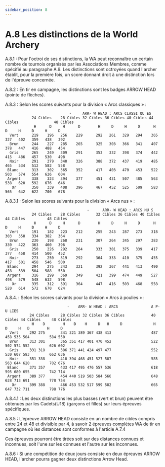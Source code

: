 ```yaml
---
sidebar_position: 8
---
```


# A.8 Les distinctions de la World Archery

A.8.1 : Pour l'octroi de ses distinctions, la WA peut reconnaître un certain nombre de tournois organisés
par les Associations Membres, comme spécifié au paragraphe A.9. Les distinctions sont octroyées quand
l'archer établit, pour la première fois, un score donnant droit à une distinction lors de l'épreuve concernée.

A.8.2 : En tir en campagne, les distinctions sont les badges ARROW HEAD (pointe de flèches).

A.8.3 : Selon les scores suivants pour la division « Arcs classiques » :

                                 -     ARR- W HEAD : ARCS CLASSI QU ES
                24 Cibles    28 Cibles 32 Cibles 36 Cibles 40 Cibles 44 Cibles                48 Cibles
                 H      D     H      D        H     D     H     D      H     D     H     D     H     D
      Vert      219    196   256    229      292   261   329   294    365   327   402   359   438   392
      Brun      244    227   285    265      325   303   366   341    407   378   447   416   488   454
      Gris      265    249   309    291      353   332   398   374    442   415   486   457   530   498
      Noir      291    279   340    326      388   372   437   419    485   465   534   512   582   558
     Blanc      313    302   365    352      417   403   470   453    522   503   574   554   626   604
     Argent     338    323   394    377      451   431   507   485    563   538   620   592   676   646
       Or       350    339   408    396      467   452   525   509    583   565   642   622   700   678

A.8.3.1 : Selon les scores suivants pour la division « Arcs nus » :

                                         -      ARR- W HEAD : ARCS NU S
                24 Cibles    28 Cibles       32 Cibles 36 Cibles 40 Cibles 44 Cibles          48 Cibles
                 H      D     H      D        H     D     H     D      H     D     H     D     H     D
      Vert      191    182   223    212      255   243   287   273    318   303   350   334   382   364
      Brun      230    198   268    231      307   264   345   297    383   330   422   363   460   396
      Gris      250    226   292    264      333   301   375   339    417   377   458   414   500   452
      Noir      273    250   319    292      364   333   410   375    455   417   501   458   546   500
     Blanc      294    275   343    321      392   367   441   413    490   458   539   504   588   550
     Argent     316    299   369    349      421   399   474   449    527   498   579   548   632   598
       Or       335    312   391    364      447   416   503   468    558   520   614   572   670   624

A.8.4. : Selon les scores suivants pour la division « Arcs à poulies » :

                                -    ARR- W HEAD : ARCS               A P- U LIES
               24 Cibles     28 Cibles 32 Cibles 36 Cibles            40 Cibles 44 Cibles     48 Cibles
                H    D        H    D    H     D   H     D              H    D     H   D        H     D
      Vert     292 275       341 321 389 367 438 413                  487 458 535 504         584 550
      Brun     313 301       365 351 417 401 470 452                  522 502 574 552         626 602
      Gris     331 318       386 371 441 424 497 477                  552 530 607 583         662 636
      Noir     351 338       410 394 468 451 527 507                  585 563 644 620         702 676
     Blanc     371 357       433 417 495 476 557 536                  618 595 680 655         742 714
     Argent    389 377       454 440 519 503 584 566                  648 628 713 691         778 754
       Or      399 388       466 453 532 517 599 582                  665 647 732 711         798 776

A.8.4.1 : Les deux distinctions les plus basses (vert et brun) peuvent être obtenues par les Cadets(U18)
(garçons et filles) sur leurs épreuves spécifiques.

A.8.5 : L'épreuve ARROW HEAD consiste en un nombre de cibles compris entre 24 et 48 et divisible par
4, à savoir 2 épreuves complètes WA de tir en campagne où les distances sont conformes à l'article A.7.4

Ces épreuves pourront être tirées soit sur des distances connues et inconnues, soit l'une sur les connues
et l'autre sur les inconnues.

A.8.6 : Si une compétition de deux jours consiste en deux épreuves ARROW HEAD, l'archer pourra gagner
deux distinctions Arrow Head.
